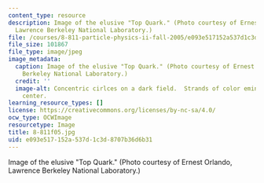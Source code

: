 ```yaml
---
content_type: resource
description: Image of the elusive "Top Quark." (Photo courtesy of Ernest Orlando,
  Lawrence Berkeley National Laboratory.)
file: /courses/8-811-particle-physics-ii-fall-2005/e093e517152a537d1c3d8707b36d6b31_8-811f05.jpg
file_size: 101867
file_type: image/jpeg
image_metadata:
  caption: Image of the elusive "Top Quark." (Photo courtesy of Ernest Orlando Lawrence,
    Berkeley National Laboratory.)
  credit: ''
  image-alt: Concentric cirlces on a dark field.  Strands of color eminate from the
    center.
learning_resource_types: []
license: https://creativecommons.org/licenses/by-nc-sa/4.0/
ocw_type: OCWImage
resourcetype: Image
title: 8-811f05.jpg
uid: e093e517-152a-537d-1c3d-8707b36d6b31
---
```

Image of the elusive "Top Quark." (Photo courtesy of Ernest Orlando, Lawrence Berkeley National Laboratory.)